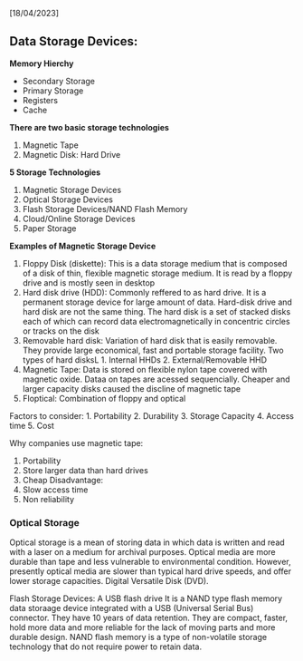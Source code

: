 [18/04/2023]

## Data Storage Devices:

**Memory Hierchy**
- Secondary Storage
- Primary Storage
- Registers
- Cache

**There are two basic storage technologies**
1. Magnetic Tape
2. Magnetic Disk: Hard Drive

**5 Storage Technologies**
1. Magnetic Storage Devices
2. Optical Storage Devices
3. Flash Storage Devices/NAND Flash Memory
4. Cloud/Online Storage Devices
5. Paper Storage

**Examples of Magnetic Storage Device**
1. Floppy Disk (diskette): This is a data storage medium that is composed of a disk of thin, flexible magnetic storage medium. It is read by a floppy drive and is mostly seen in desktop
2. Hard disk drive (HDD): Commonly reffered to as hard drive. It is a permanent storage device for large amount of data. 
		Hard-disk drive and hard disk are not the same thing. The hard disk is a set of stacked disks each of which can record data electromagnetically in concentric circles or tracks on the disk
3. Removable hard disk: Variation of hard disk that is easily removable. They provide large economical, fast and portable storage facility.
		 Two types of hard disksL
							1. Internal HHDs
							2. External/Removable HHD
4. Magnetic Tape: Data is stored on flexible nylon tape covered with magnetic oxide. Dataa on tapes are acessed sequencially. Cheaper and larger capacity disks caused the discline of magnetic tape
5. Floptical: Combination of floppy and optical

Factors to consider:
	1. Portability
	2. Durability
	3. Storage Capacity
	4. Access time
	5. Cost

Why companies use magnetic tape:
1. Portability
2. Store larger data than hard drives
3. Cheap
Disadvantage:
1. Slow access time
2. Non reliability

### Optical Storage
Optical storage is a mean of storing data in which data is written and read with a laser on a medium for archival purposes. 
Optical media are more durable than tape and less vulnerable to environmental condition. 
However, presently optical media are slower than typical hard drive speeds, and offer lower storage capacities. 
Digital Versatile Disk (DVD).

Flash Storage Devices: A USB flash drive It is a NAND type flash memory data storaage device integrated with a USB (Universal Serial Bus) connector. They have 10 years of data retention. They are compact, faster, hold more data and more reliable for the lack of moving parts and more durable design. 
NAND flash memory is a type of non-volatile storage technology that do not require power to retain data.

